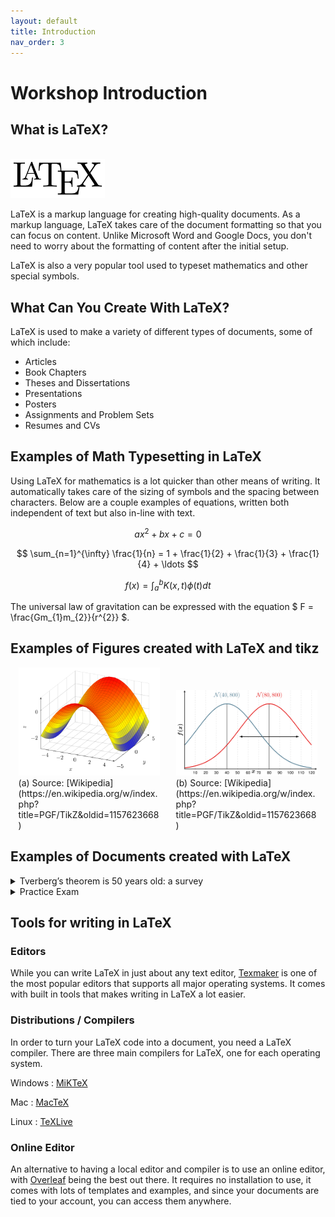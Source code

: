 ```yaml
---
layout: default
title: Introduction
nav_order: 3
---
```


<!-- Allows LaTeX-like Math -->
<script type="text/x-mathjax-config">
MathJax.Hub.Config({
    tex2jax: {
    skipTags: ['script', 'noscript', 'style', 'textarea', 'pre'],
    inlineMath: [['$','$']],
    displayAlign: 'center',
    }
});
</script>

<script>
MathJax = {
  tex: {
    inlineMath: [['$', '$'], ['\\(', '\\)']]
  },
  chtml: {
    scale: 1
  }
};
</script>
<script id="MathJax-script" async
  src="https://cdn.jsdelivr.net/npm/mathjax@3/es5/tex-chtml.js">
</script>

# Workshop Introduction

<!-- Follow along with the introductory video, slides, or text below.

<iframe height="416" width="100%" allowfullscreen frameborder=0 src="https://echo360.ca/media/eda1d592-eb4e-453d-bd23-0e1a84800ee0/public?autoplay=false&automute=false"></iframe>
[View original here.](https://echo360.ca/media/eda1d592-eb4e-453d-bd23-0e1a84800ee0/public) -->

## What is LaTeX?

<br>

<img width="30%" alt="" src="assets/img/introduction/LaTeXlogo.png">

LaTeX is a markup language for creating high-quality documents. As a markup language, LaTeX takes care of the document formatting so that you can focus on content. Unlike Microsoft Word and Google Docs, you don't need to worry about the formatting of content after the initial setup.

LaTeX is also a very popular tool used to typeset mathematics and other special symbols.

## What Can You Create With LaTeX?

LaTeX is used to make a variety of different types of documents, some of which include:
- Articles
- Book Chapters
- Theses and Dissertations
- Presentations
- Posters
- Assignments and Problem Sets
- Resumes and CVs

## Examples of Math Typesetting in LaTeX    

Using LaTeX for mathematics is a lot quicker than other means of writing. It automatically takes care of the sizing of symbols and the spacing between characters. Below are a couple examples of equations, written both independent of text but also in-line with text.

<div class="code-example">

$$ax^2 + bx + c = 0$$


$$ \sum_{n=1}^{\infty} \frac{1}{n} = 1 + \frac{1}{2} + \frac{1}{3} + \frac{1}{4} + \ldots $$


$$ f(x) = \int_{a}^{b}K(x,t)\phi(t)dt $$


The universal law of gravitation can be expressed with the equation $ F = \frac{Gm_{1}m_{2}}{r^{2}} $.

</div>

## Examples of Figures created with LaTeX and tikz

<div style="display: flex; justify-content: space-around; align-items: baseline" class="code-example">

<div style="width: 45%" markdown="1">
  <img width="100%" src="assets/img/introduction/tikz1.svg">
  (a) Source: [Wikipedia](https://en.wikipedia.org/w/index.php?title=PGF/TikZ&oldid=1157623668)
</div>

<div style="width: 45%" markdown="1">
  <img width="100%" src="assets/img/introduction/tikz2.svg">
  (b) Source: [Wikipedia](https://en.wikipedia.org/w/index.php?title=PGF/TikZ&oldid=1157623668)
</div>

</div>

## Examples of Documents created with LaTeX

<details markdown="1">
<summary>Tverberg’s theorem is 50 years old: a survey</summary>
<embed height="800" width="100%" src="https://arxiv.org/pdf/1712.06119.pdf">
[See original](https://arxiv.org/pdf/1712.06119.pdf)
</details>

<details markdown="1">
<summary>Practice Exam</summary>
<embed height="800" width="100%" src="assets/docs/ExampleDocument2.pdf">
[See original](assets/docs/ExampleDocument2.pdf)
</details>

## Tools for writing in LaTeX

### Editors
While you can write LaTeX in just about any text editor, [Texmaker](https://www.xm1math.net/texmaker/) is one of the most popular editors that supports all major operating systems. It comes with built in tools that makes writing in LaTeX a lot easier. 

### Distributions / Compilers
In order to turn your LaTeX code into a document, you need a LaTeX compiler. There are three main compilers for LaTeX, one for each operating system.

Windows
: [MiKTeX](https://miktex.org/)

Mac
: [MacTeX](https://www.tug.org/mactex/)

Linux
: [TeXLive](https://www.tug.org/texlive/)

### Online Editor
An alternative to having a local editor and compiler is to use an online editor, with [Overleaf](https://www.overleaf.com/) being the best out there. It requires no installation to use, it comes with lots of templates and examples, and since your documents are tied to your account, you can access them anywhere.
